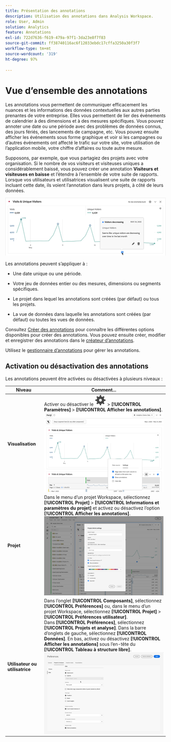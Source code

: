 ```yaml
---
title: Présentation des annotations
description: Utilisation des annotations dans Analysis Workspace.
role: User, Admin
solution: Analytics
feature: Annotations
exl-id: 722d7636-f619-479a-97f1-3da23e8f7f83
source-git-commit: ff38740116ac6f12033ebdc17cffa3250a30f3f7
workflow-type: tm+mt
source-wordcount: '319'
ht-degree: 97%

---
```


# Vue d’ensemble des annotations

Les annotations vous permettent de communiquer efficacement les nuances et les informations des données contextuelles aux autres parties prenantes de votre entreprise. Elles vous permettent de lier des événements de calendrier à des dimensions et à des mesures spécifiques. Vous pouvez annoter une date ou une période avec des problèmes de données connus, des jours fériés, des lancements de campagne, etc. Vous pouvez ensuite afficher les événements sous forme graphique et voir si les campagnes ou d’autres événements ont affecté le trafic sur votre site, votre utilisation de l’application mobile, votre chiffre d’affaires ou toute autre mesure.

Supposons, par exemple, que vous partagiez des projets avec votre organisation. Si le nombre de vos visiteurs et visiteuses uniques a considérablement baissé, vous pouvez créer une annotation **Visiteurs et visiteuses en baisse** et l’étendre à l’ensemble de votre suite de rapports. Lorsque vos utilisateurs et utilisatrices visualisent une suite de rapports incluant cette date, ils voient l’annotation dans leurs projets, à côté de leurs données.

![Graphique linéaire avec annotation mise en surbrillance.](assets/annotation-example.png)

Les annotations peuvent s’appliquer à :

* Une date unique ou une période.

* Votre jeu de données entier ou des mesures, dimensions ou segments spécifiques.

* Le projet dans lequel les annotations sont créées (par défaut) ou tous les projets.

* La vue de données dans laquelle les annotations sont créées (par défaut) ou toutes les vues de données.

Consultez [Créer des annotations](create-annotations.md) pour connaître les différentes options disponibles pour créer des annotations. Vous pouvez ensuite créer, modifier et enregistrer des annotations dans le [créateur d’annotations](create-annotations.md#annotation-builder).

Utilisez le [gestionnaire d’annotations](manage-annotations.md) pour gérer les annotations.

## Activation ou désactivation des annotations

Les annotations peuvent être activées ou désactivées à plusieurs niveaux :

| Niveau | Comment... |
|---|---|
| **Visualisation** | Activer ou désactiver le ![Paramètre](/help/assets/icons/Setting.svg) > **[!UICONTROL Paramètres]** > **[!UICONTROL Afficher les annotations]**.<br/>![Activer ou désactiver les annotations pour une visualisation](assets/annotations-visualization.png) |
| **Projet** | Dans le menu d’un projet Workspace, sélectionnez **[!UICONTROL Projet]** > **[!UICONTROL Informations et paramètres du projet]** et activez ou désactivez l’option **[!UICONTROL Afficher les annotations]**.<br/>![Activer ou désactiver les annotations pour un projet](assets/annotations-project.png) |
| **Utilisateur ou utilisatrice** | Dans l’onglet **[!UICONTROL Composants]**, sélectionnez **[!UICONTROL Préférences]** ou, dans le menu d’un projet Workspace, sélectionnez **[!UICONTROL Projet]** > **[!UICONTROL Préférences utilisateur]**. <br/>Dans **[!UICONTROL Préférences]**, sélectionnez **[!UICONTROL Projets et analyse]**. Dans la barre d’onglets de gauche, sélectionnez **[!UICONTROL Données]**. En bas, activez ou désactivez **[!UICONTROL Afficher les annotations]** sous l’en-tête du **[!UICONTROL Tableau à structure libre]**.<br/>![Activer ou désactiver les annotations pour un utilisateur ou une utilisatrice](assets/annotations-user.png) |

<!--
# Annotations overview

Annotations in Workspace enable you to effectively communicate contextual data nuances and insights to your organization. They let you tie calendar events to specific dimensions/metrics. You can annotate a date or date range with known data issues, public holidays, campaign launches, etc. You can then graphically display events and see whether campaigns or other events have affected your site traffic, revenue, or any other metric.

For example, let's say you are sharing projects with your organization. If you had a major spike in traffic due to a marketing campaign, you could create a "Campaign launch date" annotation and scope it for your whole report suite. When your users view any data sets that included that date, they see the annotation within their projects, alongside their data.

![Annotation example](assets/annotation-example.png)

Keep this in mind:

* Annotations can be tied to a single date or to a date range.

* They can apply to your entire data set or to specified metrics, dimensions, or segments.

* They can apply to the project in which they were created (default) or to all projects.

* They can apply to the report suite in which they were created (default) or to all report suites.

## Permissions {#permissions}

By default, only Admins can create annotations. Users have rights to view annotations like they do with other other Analytics components (such as segments, calculated metrics, etc.).

However, Admins can give the [!UICONTROL Annotation Creation] permission (Analytics Tools) to users via the [Adobe Admin Console](https://experienceleague.adobe.com/docs/analytics/admin/admin-console/permissions/analytics-tools.html).

## Turn annotations on or off {#annotations-on-off}

Annotations can be turned on or off at several levels:

* At the Visualization level: [!UICONTROL Visualization] settings > [!UICONTROL Show annotations]

* At the Project level: [!UICONTROL Project info & settings] > [!UICONTROL Show annotations]

* At the User level: [!UICONTROL Components] > [!UICONTROL User preferences] > [!UICONTROL Data] > [!UICONTROL Show annotations]

![](assets/show-ann.png)

![](assets/show-ann2.png)
-->